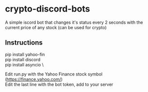 # crypto-discord-bots
A simple iscord bot that changes it's status every 2 seconds with the current price of any stock (can be used for crypto)

## Instructions

pip install yahoo-fin \
pip install discord \
pip install asyncio \

Edit run.py with the Yahoo Finance stock symbol (https://finance.yahoo.com/) \
Edit the last line with the bot token, add to your server
